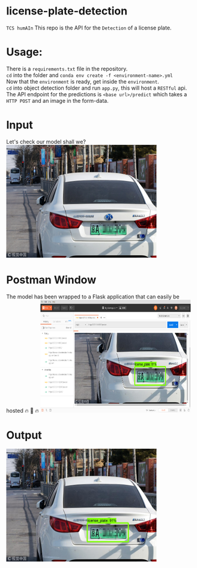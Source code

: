 # license-plate-detection
`TCS humAIn`
This repo is the API for the `Detection` of a license plate.

# Usage:
There is a `requirements.txt` file in the repository.<br>
`cd` into the folder and `conda env create -f <environment-name>.yml`<br>
Now that the `environment` is ready, get inside the `environment`.<br>
`cd` into object detection folder and run `app.py`, this will host a `RESTful` api.<br>
The API endpoint for the predictions is `<base url>/predict` which takes a `HTTP POST` and an image in the form-data.
 
# Input
Let's check our model shall we?<br>
<img src="check.jpg" height=300 width=400>

# Postman Window
The model has been wrapped to a Flask application that can easily be hosted :fire: :raised_hands: :fire: 
<img src="Screenshot.png" height=300 width=400>

# Output
<img src="Flask.jpg" height=300 width=400>

